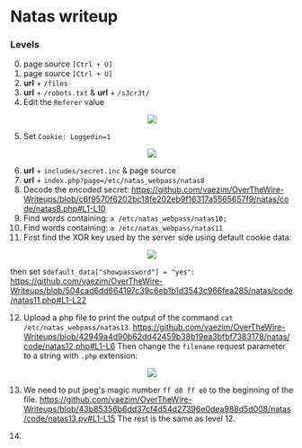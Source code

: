 # Natas writeup

### Levels
0) page source `[Ctrl + U]`
1) page source `[Ctrl + U]`
2) **url** + `/files`
3) **url** + `/robots.txt` & **url** + `/s3cr3t/`
4) Edit the `Referer` value

<p align="center">
  <img src="https://github.com/vaezim/OverTheWire-Writeups/blob/master/natas/media/natas5.png" />
</p>

5) Set `Cookie: Loggedin=1`

<p align="center">
  <img src="https://github.com/vaezim/OverTheWire-Writeups/blob/master/natas/media/natas6.png" />
</p>

6) **url** + `includes/secret.inc` & page source
7) **url** + `index.php?page=/etc/natas_webpass/natas8`
8) Decode the encoded secret:
https://github.com/vaezim/OverTheWire-Writeups/blob/c6f9570f6202bc18fe202eb9f16317a5565657f9/natas/code/natas8.php#L1-L10
9) Find words containing: `a /etc/natas_webpass/natas10;`
10) Find words containing: `a /etc/natas_webpass/natas11`
11) First find the XOR key used by the server side using default cookie data:

<p align="center">
  <img src="https://github.com/vaezim/OverTheWire-Writeups/blob/master/natas/media/natas11.png" />
</p>

then set `$default_data["showpassword"] = "yes"`:
https://github.com/vaezim/OverTheWire-Writeups/blob/504cad6dd664197c39c6eb1b1d3543c966fea285/natas/code/natas11.php#L1-L22

12) Upload a php file to print the output of the command `cat /etc/natas_webpass/natas13`. 
https://github.com/vaezim/OverTheWire-Writeups/blob/42949a4d90b62dd42459b38b19ea3bfbf7383178/natas/code/natas12.php#L1-L6
Then change the `filename` request parameter to a string with `.php` extension:

<p align="center">
  <img src="https://github.com/vaezim/OverTheWire-Writeups/blob/master/natas/media/natas12.png" />
</p>

13) We need to put jpeg's magic number `ff d8 ff e0` to the beginning of the file.
https://github.com/vaezim/OverTheWire-Writeups/blob/43b85356b6dd37cf4d54d27396e0dea988d5d008/natas/code/natas13.py#L1-L15
The rest is the same as level 12.

14) 
